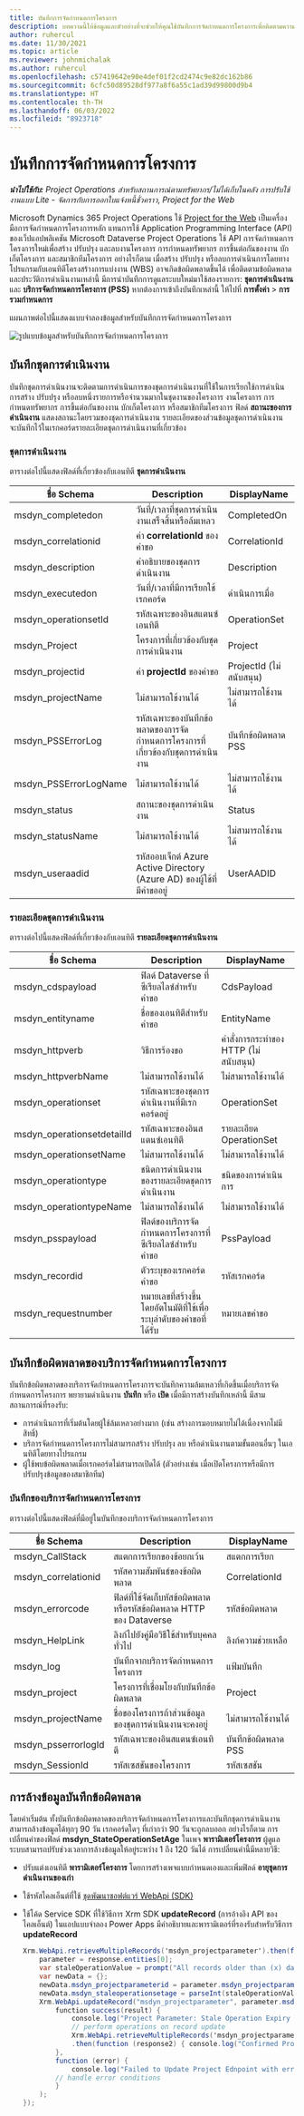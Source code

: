 ```yaml
---
title: บันทึกการจัดกำหนดการโครงการ
description: บทความนี้ให้ข้อมูลและตัวอย่างที่จะช่วยให้คุณใช้บันทึกการจัดกำหนดการโครงการเพื่อติดตามความล้มเหลวที่เกี่ยวข้องกับบริการจัดกำหนดการโครงการและ API การจัดกำหนดการโครงการ
author: ruhercul
ms.date: 11/30/2021
ms.topic: article
ms.reviewer: johnmichalak
ms.author: ruhercul
ms.openlocfilehash: c57419642e90e4def01f2cd2474c9e82dc162b86
ms.sourcegitcommit: 6cfc50d89528df977a8f6a55c1ad39d99800d9b4
ms.translationtype: HT
ms.contentlocale: th-TH
ms.lasthandoff: 06/03/2022
ms.locfileid: "8923718"
---
```

# <a name="project-scheduling-logs"></a>บันทึกการจัดกำหนดการโครงการ

_**นำไปใช้กับ:** Project Operations สำหรับสถานการณ์ตามทรัพยากร/ไม่ได้เก็บในคลัง การปรับใช้งานแบบ Lite - จัดการกับการออกใบแจ้งหนี้ชั่วคราว_, _Project for the Web_

Microsoft Dynamics 365 Project Operations ใช้ [Project for the Web](https://support.microsoft.com/office/what-is-project-for-the-web-c19b2421-3c9d-4037-97c6-f66b6e1d2eb5) เป็นเครื่องมือการจัดกำหนดการโครงการหลัก แทนการใช้ Application Programming Interface (API) ของเว็ปแอปพลิเคชัน Microsoft Dataverse Project Operations ใช้ API การจัดกำหนดการโครงการใหม่เพื่อสร้าง ปรับปรุง และลบงานโครงการ การกำหนดทรัพยากร การขึ้นต่อกันของงาน บักเก็ตโครงการ และสมาชิกทีมโครงการ อย่างไรก็ตาม เมื่อสร้าง ปรับปรุง หรือลบการดำเนินการโดยทางโปรแกรมกับเอนทิตีโครงสร้างการแบ่งงาน (WBS) อาจเกิดข้อผิดพลาดขึ้นได้ เพื่อติดตามข้อผิดพลาดและประวัติการดำเนินงานเหล่านี้ มีการนำบันทึกการดูแลระบบใหม่มาใช้สองรายการ: **ชุดการดำเนินงาน** และ **บริการจัดกำหนดการโครงการ (PSS)** หากต้องการเข้าถึงบันทึกเหล่านี้ ให้ไปที่ **การตั้งค่า** \> **การรวมกำหนดการ**

แผนภาพต่อไปนี้แสดงแบบจำลองข้อมูลสำหรับบันทึกการจัดกำหนดการโครงการ

![รูปแบบข้อมูลสำหรับบันทึกการจัดกำหนดการโครงการ](media/LOGDATAMODEL.jpg)

## <a name="operation-set-log"></a>บันทึกชุดการดำเนินงาน

บันทึกชุดการดำเนินงานจะติดตามการดำเนินการของชุดการดำเนินงานที่ใช้ในการเรียกใช้การดำเนินการสร้าง ปรับปรุง หรือลบหนึ่งรายการหรือจำนวนมากในชุดงานของโครงการ งานโครงการ การกำหนดทรัพยากร การขึ้นต่อกันของงาน บักเก็ตโครงการ หรือสมาชิกทีมโครงการ ฟิลด์ **สถานะของการดำเนินงาน** แสดงสถานะโดยรวมของชุดการดำเนินงาน รายละเอียดของส่วนข้อมูลชุดการดำเนินงานจะบันทึกไว้ในเรกคอร์ดรายละเอียดชุดการดำเนินงานที่เกี่ยวข้อง

### <a name="operation-set"></a>ชุดการดำเนินงาน

ตารางต่อไปนี้แสดงฟิลด์ที่เกี่ยวข้องกับเอนทิตี **ชุดการดำเนินงาน**

| ชื่อ Schema            | Description                                                                                                  | DisplayName            |
|-----------------------|--------------------------------------------------------------------------------------------------------------|------------------------|
| msdyn_completedon     | วันที่/เวลาที่ชุดการดำเนินงานเสร็จสิ้นหรือล้มเหลว                                                | CompletedOn            |
| msdyn_correlationid   | ค่า **correlationId** ของคำขอ                                                                  | CorrelationId          |
| msdyn_description     | คำอธิบายของชุดการดำเนินงาน                                                                        | Description            |
| msdyn_executedon      | วันที่/เวลาที่มีการเรียกใช้เรกคอร์ด                                                                       | ดำเนินการเมื่อ            |
| msdyn_operationsetId  | รหัสเฉพาะของอินสแตนซ์เอนทิตี                                                                   | OperationSet           |
| msdyn_Project         | โครงการที่เกี่ยวข้องกับชุดการดำเนินงาน                                                            | Project                |
| msdyn_projectid       | ค่า **projectId** ของคำขอ                                                                      | ProjectId (ไม่สนับสนุน) |
| msdyn_projectName     | ไม่สามารถใช้งานได้                                                                                              | ไม่สามารถใช้งานได้         |
| msdyn_PSSErrorLog     | รหัสเฉพาะของบันทึกข้อพลาดของการจัดกำหนดการโครงการที่เกี่ยวข้องกับชุดการดำเนินงาน | บันทึกข้อผิดพลาด PSS          |
| msdyn_PSSErrorLogName | ไม่สามารถใช้งานได้                                                                                              | ไม่สามารถใช้งานได้         |
| msdyn_status          | สถานะของชุดการดำเนินงาน                                                                             | Status                 |
| msdyn_statusName      | ไม่สามารถใช้งานได้                                                                                              | ไม่สามารถใช้งานได้         |
| msdyn_useraadid       | รหัสออบเจ็กต์ Azure Active Directory (Azure AD) ของผู้ใช้ที่มีคำขออยู่                     | UserAADID              |

### <a name="operation-set-detail"></a>รายละเอียดชุดการดำเนินงาน

ตารางต่อไปนี้แสดงฟิลด์ที่เกี่ยวข้องกับเอนทิตี **รายละเอียดชุดการดำเนินงาน**

| ชื่อ Schema                 | Description                                                                                 | DisplayName           |
|----------------------------|---------------------------------------------------------------------------------------------|-----------------------|
| msdyn_cdspayload           | ฟิลด์ Dataverse ที่ซีเรียลไลซ์สำหรับคำขอ                                            | CdsPayload            |
| msdyn_entityname           | ชื่อของเอนทิตีสำหรับคำขอ                                                     | EntityName            |
| msdyn_httpverb             | วิธีการร้องขอ                                                                         | คำสั่งการกระทำของ HTTP (ไม่สนับสนุน) |
| msdyn_httpverbName         | ไม่สามารถใช้งานได้                                                                             | ไม่สามารถใช้งานได้        |
| msdyn_operationset         | รหัสเฉพาะของชุดการดำเนินงานที่มีเรกคอร์ดอยู่                      | OperationSet          |
| msdyn_operationsetdetailId | รหัสเฉพาะของอินสแตนซ์เอนทิตี                                                  | รายละเอียด OperationSet   |
| msdyn_operationsetName     | ไม่สามารถใช้งานได้                                                                             | ไม่สามารถใช้งานได้        |
| msdyn_operationtype        | ชนิดการดำเนินงานของรายละเอียดชุดการดำเนินงาน                                             | ชนิดของการดำเนินการ         |
| msdyn_operationtypeName    | ไม่สามารถใช้งานได้                                                                             | ไม่สามารถใช้งานได้        |
| msdyn_psspayload           | ฟิลด์ของบริการจัดกำหนดการโครงการที่ซีเรียลไลซ์สำหรับคำขอ                           | PssPayload            |
| msdyn_recordid             | ตัวระบุของเรกคอร์ดคำขอ                                                       | รหัสเรกคอร์ด             |
| msdyn_requestnumber        | หมายเลขที่สร้างขึ้นโดยอัตโนมัติที่ใช้เพื่อระบุลำดับของคำขอที่ได้รับ | หมายเลขคำขอ        |

## <a name="project-scheduling-service-error-logs"></a>บันทึกข้อผิดพลาดของบริการจัดกำหนดการโครงการ

บันทึกข้อผิดพลาดของบริการจัดกำหนดการโครงการจะบันทึกความล้มเหลวที่เกิดขึ้นเมื่อบริการจัดกำหนดการโครงการ พยายามดำเนินงาน **บันทึก** หรือ **เปิด** เมื่อมีการสร้างบันทึกเหล่านี้ มีสามสถานการณ์ที่รองรับ:

- การดำเนินการที่เริ่มต้นโดยผู้ใช้ล้มเหลวอย่างมาก (เช่น สร้างการมอบหมายไม่ได้เนื่องจากไม่มีสิทธิ์)
- บริการจัดกำหนดการโครงการไม่สามารถสร้าง ปรับปรุง ลบ หรือดำเนินงานตามขั้นตอนอื่นๆ ในเอนทิตีโดยทางโปรแกรม
- ผู้ใช้พบข้อผิดพลาดเมื่อเรกคอร์ดไม่สามารถเปิดได้ (ตัวอย่างเช่น เมื่อเปิดโครงการหรือมีการปรับปรุงข้อมูลของสมาชิกทีม)

### <a name="project-scheduling-service-log"></a>บันทึกของบริการจัดกำหนดการโครงการ

ตารางต่อไปนี้แสดงฟิลด์ที่มีอยู่ในบันทึกของบริการจัดกำหนดการโครงการ

| ชื่อ Schema          | Description                                                                    | DisplayName    |
|---------------------|--------------------------------------------------------------------------------|----------------|
| msdyn_CallStack     | สแตกการเรียกของข้อยกเว้น                                               | สแตกการเรียก     |
| msdyn_correlationid | รหัสความสัมพันธ์ของข้อผิดพลาด                                               | CorrelationId  |
| msdyn_errorcode     | ฟิลด์ที่ใช้จัดเก็บหัสข้อผิดพลาดหรือรหัสข้อผิดพลาด HTTP ของ Dataverse | รหัสข้อผิดพลาด     |
| msdyn_HelpLink      | ลิงก์ไปยังคู่มือวิธีใช้สำหรับบุคคลทั่วไป                                       | ลิงก์ความช่วยเหลือ      |
| msdyn_log           | บันทึกจากบริการจัดกำหนดการโครงการ                                   | แฟ้มบันทึก            |
| msdyn_project       | โครงการที่เชื่อมโยงกับบันทึกข้อผิดพลาด                             | Project        |
| msdyn_projectName   | ชื่อของโครงการถ้าส่วนข้อมูลของชุดการดำเนินงานจะคงอยู่ | ไม่สามารถใช้งานได้ |
| msdyn_psserrorlogId | รหัสเฉพาะของอินสแตนซ์เอนทิตี                                     | บันทึกข้อผิดพลาด PSS  |
| msdyn_SessionId     | รหัสเซสชันของโครงการ                                                        | รหัสเซสชัน     |

## <a name="error-log-cleanup"></a>การล้างข้อมูลบันทึกข้อผิดพลาด

โดยค่าเริ่มต้น ทั้งบันทึกข้อผิดพลาดของบริการจัดกำหนดการโครงการและบันทึกชุดการดำเนินงานสามารถล้างข้อมูลได้ทุกๆ 90 วัน เรกคอร์ดใดๆ ที่เก่ากว่า 90 วันจะถูกลบออก อย่างไรก็ตาม การเปลี่ยนค่าของฟิลด์ **msdyn_StateOperationSetAge** ในเพจ **พารามิเตอร์โครงการ** ผู้ดูแลระบบสามารถปรับช่วงเวลาการล้างข้อมูลให้อยู่ระหว่าง 1 ถึง 120 วันได้ การเปลี่ยนค่านี้มีหลายวิธี:

- ปรับแต่งเอนทิตี **พารามิเตอร์โครงการ** โดยการสร้างเพจแบบกำหนดเองและเพิ่มฟิลด์ **อายุชุดการดำเนินงานของเก่า**
- ใช้รหัสไคลเอ็นต์ที่ใช้ [ชุดพัฒนาซอฟต์แวร์ WebApi (SDK)](/powerapps/developer/model-driven-apps/clientapi/reference/xrm-webapi/updaterecord)
- ใช้โค้ด Service SDK ที่ใช้วิธีการ Xrm SDK **updateRecord** (การอ้างอิง API ของไคลเอ็นต์) ในแอปแบบจำลอง Power Apps มีคำอธิบายและพารามิเตอร์ที่รองรับสำหรับวิธีการ **updateRecord**

    ```C#
    Xrm.WebApi.retrieveMultipleRecords('msdyn_projectparameter').then(function (response) {
        parameter = response.entities[0];
        var staleOperationValue = prompt("All records older than (x) days will be deleted, please enter X between 1 to 90 days", 1)
        var newData = {};
        newData.msdyn_projectparameterid = parameter.msdyn_projectparameterid;
        newData.msdyn_staleoperationsetage = parseInt(staleOperationValue);
        Xrm.WebApi.updateRecord("msdyn_projectparameter", parameter.msdyn_projectparameterid, newData).then(
            function success(result) {
                console.log("Project Parameter: Stale Operation Expiry is set to: " + newData.msdyn_staleoperationsetage);
                // perform operations on record update
                Xrm.WebApi.retrieveMultipleRecords('msdyn_projectparameter')
                .then(function (response2) { console.log("Confirmed Project Parameter: Stale Operation Expiry is set to: " + response2.entities[0].msdyn_staleoperationsetage) });
            },
            function (error) {
                console.log("Failed to Update Project Ednpoint with error: " + error.message);
            // handle error conditions
            }
        );
    });
    ```
